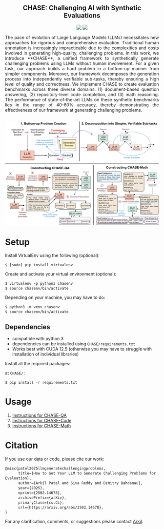 <h2 align="center">
  CHASE: Challenging AI with Synthetic Evaluations
</h2>
<!-- <h5 align="center">Evaluating the In-Context Learning Ability of Large Language Models to Generalize to Novel Interpretations</h5> -->

<p align="center">
  <a href="https://arxiv.org/pdf/2502.14678"><img src="http://img.shields.io/badge/Paper-PDF-red.svg"></a>
  <a href="https://github.com/McGill-NLP/incontext-code-generation/blob/main/LICENSE">
    <img src="https://img.shields.io/badge/License-MIT-green">
  </a>
</p>

<p style="text-align: justify;">
The pace of evolution of Large Language Models (LLMs) necessitates new approaches for rigorous and comprehensive evaluation. Traditional human annotation is increasingly impracticable due to the complexities and costs involved in generating high-quality, challenging problems. In this work, we introduce **CHASE**, a unified framework to synthetically generate challenging problems using LLMs without human involvement.  For a given task, our approach builds a hard problem in a bottom-up manner from simpler components. Moreover, our framework decomposes the generation process into independently verifiable sub-tasks, thereby ensuring a high level of quality and correctness. We implement CHASE to create evaluation benchmarks across three diverse domains: (1) document-based question answering, (2) repository-level code completion, and (3) math reasoning. The performance of state-of-the-art LLMs on these synthetic benchmarks lies in the range of 40-60% accuracy, thereby demonstrating the effectiveness of our framework at generating challenging problems.
</p>
<h2 align="center">
  <img align="center"  src="./images/chase_fig.svg" alt="..." width="800">
</h2>



# Setup

Install VirtualEnv using the following (optional):

```shell
$ [sudo] pip install virtualenv
```

Create and activate your virtual environment (optional):

```shell
$ virtualenv -p python3 chasenv
$ source chasenv/bin/activate
```

Depending on your machine, you may have to do:

```shell
$ python3 -m venv chasenv
$ source chasenv/bin/activate
```

## Dependencies

- compatible with python 3
- dependencies can be installed using `CHASE/requirements.txt`
- Works best with CUDA 12.5 (otherwise you may have to struggle with installation of individual libraries)

Install all the required packages:

at `CHASE/:`

```shell
$ pip install -r requirements.txt
```

# Usage

1. [Instructions for CHASE-QA](https://github.com/McGill-NLP/CHASE/blob/main/qa/README.md)
2. [Instructions for CHASE-Code](https://github.com/McGill-NLP/CHASE/blob/main/code/README.md)
3. [Instructions for CHASE-Math](https://github.com/McGill-NLP/CHASE/blob/main/math/README.md)

# Citation

If you use our data or code, please cite our work:

```
@misc{patel2025llmgeneratechallengingproblems,
      title={How to Get Your LLM to Generate Challenging Problems for Evaluation}, 
      author={Arkil Patel and Siva Reddy and Dzmitry Bahdanau},
      year={2025},
      eprint={2502.14678},
      archivePrefix={arXiv},
      primaryClass={cs.CL},
      url={https://arxiv.org/abs/2502.14678}, 
}
```

For any clarification, comments, or suggestions please contact [Arkil](http://arkilpatel.github.io/).
